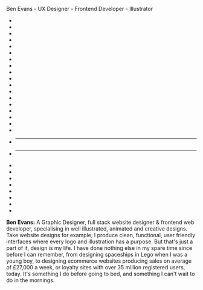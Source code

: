 Ben Evans - UX Designer - Frontend Developer - Illustrator

-

-

-

-

-

-

-

-

-

-

-

-

-

-

-

-

-

-

- ******

- ******

-

-

-

-

-

-

-

-

**Ben Evans:** A Graphic Designer, full stack website designer & frontend web developer, specialising in well illustrated, animated and creative designs. Take website designs for example; I produce clean, functional, user friendly interfaces where every logo and illustration has a purpose. But that's just a part of it, design is my life. I have done nothing else in my spare time since before I can remember, from designing spaceships in Lego when I was a young boy, to designing ecommerce websites producing sales on average of £27,000 a week, or loyalty sites with over 35 million registered users, today. It's something I do before going to bed, and something I can't wait to do in the mornings.